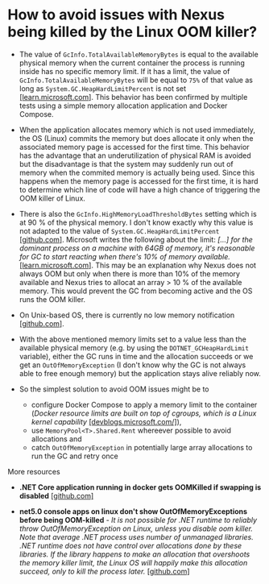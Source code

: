 # How to avoid issues with Nexus being killed by the Linux OOM killer?

- The value of `GcInfo.TotalAvailableMemoryBytes` is equal to the available physical memory when the current container the process is running inside has no specific memory limit. If it has a limit, the value of `GcInfo.TotalAvailableMemoryBytes` will be equal to `75%` of that value as long as `System.GC.HeapHardLimitPercent` is not set [[learn.microsoft.com]](https://learn.microsoft.com/en-us/dotnet/core/runtime-config/garbage-collector#heap-limit). This behavior has been confirmed by multiple tests using a simple memory allocation application and Docker Compose.

- When the application allocates memory which is not used immediately, the OS (Linux) commits the memory but does allocate it only when the associated memory page is accessed for the first time. This behavior has the advantage that an underutilization of physical RAM is avoided but the disadvantage is that the system may suddenly run out of memory when the commited memory is actually being used. Since this happens when the memory page is accessed for the first time, it is hard to determine which line of code will have a high chance of triggering the OOM killer of Linux.

- There is also the `GcInfo.HighMemoryLoadThresholdBytes` setting which is at 90 % of the physical memory. I don't know exactly why this value is not adapted to the value of `System.GC.HeapHardLimitPercent` [[github.com]](https://github.com/dotnet/runtime/issues/58974). Microsoft writes the following about the limit: *[...] for the dominant process on a machine with 64GB of memory, it's reasonable for GC to start reacting when there's 10% of memory available.* [[learn.microsoft.com]](https://learn.microsoft.com/en-us/dotnet/core/runtime-config/garbage-collector#high-memory-percent). This may be an explanation why Nexus does not always OOM but only when there is more than 10% of the memory available and Nexus tries to allocat an array > 10 % of the available memory. This would prevent the GC from becoming active and the OS runs the OOM killer.

- On Unix-based OS, there is currently no low memory notification [[github.com]](https://github.com/dotnet/runtime/issues/6051).

- With the above mentioned memory limits set to a value less than the available physical memory (e.g. by using the `DOTNET_GCHeapHardLimit` variable), either the GC runs in time and the allocation succeeds or we get an `OutOfMemoryException` (I don't know why the GC is not always able to free enough memory) but the application stays alive reliably now.

- So the simplest solution to avoid OOM issues might be to
  - configure Docker Compose to apply a memory limit to the container (*Docker resource limits are built on top of cgroups, which is a Linux kernel capability* [[devblogs.microsoft.com/]](https://devblogs.microsoft.com/dotnet/using-net-and-docker-together-dockercon-2019-update/)),
  - use `MemoryPool<T>.Shared.Rent` whereever possible to avoid allocations and
  - catch `OutOfMemoryException` in potentially large array allocations to run the GC and retry once

More resources
- **.NET Core application running in docker gets OOMKilled if swapping is disabled** [[github.com]](https://github.com/dotnet/runtime/issues/851)

- **net5.0 console apps on linux don't show OutOfMemoryExceptions before being OOM-killed** - *It is not possible for .NET runtime to reliably throw OutOfMemoryException on Linux, unless you disable oom killer.
Note that average .NET process uses number of unmanaged libraries. .NET runtime does not have control over allocations 
done by these libraries. If the library happens to make an allocation that overshoots the memory killer limit, 
the Linux OS will happily make this allocation succeed, only to kill the process later.* [[github.com]](https://github.com/dotnet/runtime/issues/46147#issuecomment-747471498)